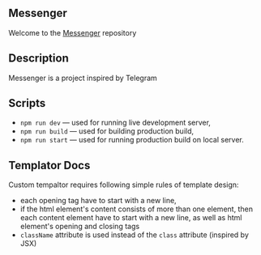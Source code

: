## Messenger

Welcome to the [Messenger](https://effulgent-ganache-cf3cbe.netlify.app) repository
## Description

Messenger is a project inspired by Telegram

## Scripts

- `npm run dev` — used for running live development server,
- `npm run build` — used for building production build,
- `npm run start` — used for running production build on local server.

## Templator Docs

Custom tempaltor requires following simple rules of template design:
- each opening tag have to start with a new line,
- if the html element's content consists of more than one element, then each content element have to start with a new line, as well as html element's opening and closing tags
- `className` attribute is used instead of the `class` attribute (inspired by JSX)
